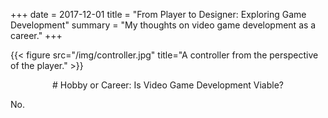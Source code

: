 +++
date = 2017-12-01
title = "From Player to Designer: Exploring Game Development"
summary = "My thoughts on video game development as a career."
+++

{{< figure src="/img/controller.jpg" title="A controller from the perspective of the player." >}}

<p align="center"> # Hobby or Career: Is Video Game Development Viable? </p>

No.
